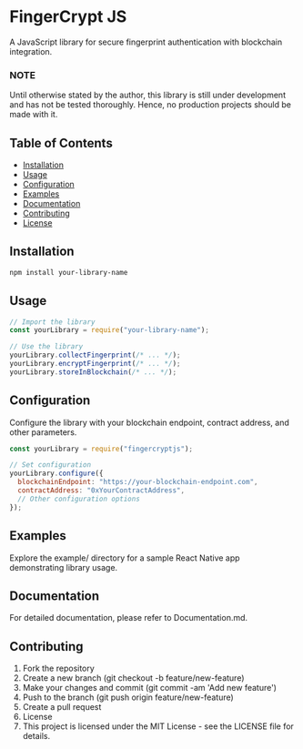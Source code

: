 # FingerCrypt JS

A JavaScript library for secure fingerprint authentication with blockchain integration.

### NOTE

Until otherwise stated by the author, this library is still under development and has not be tested thoroughly. Hence, no production projects should be made with it.

## Table of Contents

- [Installation](#installation)
- [Usage](#usage)
- [Configuration](#configuration)
- [Examples](#examples)
- [Documentation](#documentation)
- [Contributing](#contributing)
- [License](#license)

## Installation

```bash
npm install your-library-name
```

## Usage

```javascript
// Import the library
const yourLibrary = require("your-library-name");

// Use the library
yourLibrary.collectFingerprint(/* ... */);
yourLibrary.encryptFingerprint(/* ... */);
yourLibrary.storeInBlockchain(/* ... */);
```

## Configuration

Configure the library with your blockchain endpoint, contract address, and other parameters.

```javascript
const yourLibrary = require("fingercryptjs");

// Set configuration
yourLibrary.configure({
  blockchainEndpoint: "https://your-blockchain-endpoint.com",
  contractAddress: "0xYourContractAddress",
  // Other configuration options
});
```

## Examples

Explore the example/ directory for a sample React Native app demonstrating library usage.

## Documentation

For detailed documentation, please refer to Documentation.md.

## Contributing

1. Fork the repository
2. Create a new branch (git checkout -b feature/new-feature)
3. Make your changes and commit (git commit -am 'Add new feature')
4. Push to the branch (git push origin feature/new-feature)
5. Create a pull request
6. License
7. This project is licensed under the MIT License - see the LICENSE file for details.
